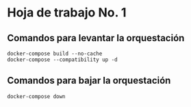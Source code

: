 # Hoja de trabajo No. 1

## Comandos para levantar la orquestación

```
docker-compose build --no-cache
docker-compose --compatibility up -d
```
## Comandos para bajar la orquestación
```
docker-compose down
```
